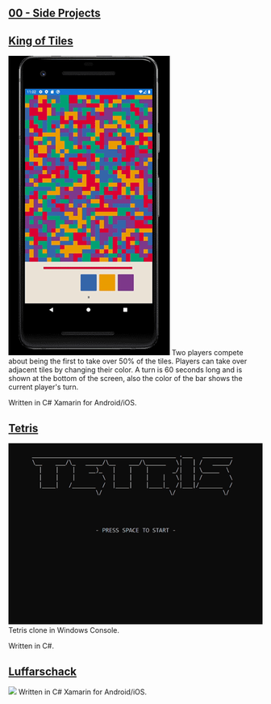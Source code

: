 ## [00 - Side Projects](https://github.com/yrgo/gp20/tree/master/Programming%20Fundamentals/00%20-%20Side%20Projects)



## [King of Tiles](https://github.com/danielalexandernielsen/King-of-Tiles)
<img src="https://github.com/danielalexandernielsen/Yrgo/blob/master/Programming%20Fundamentals/Daniel_00_SideProjects/GIF/King-of-Tiles.gif?raw=true">
Two players compete about being the first to take over 50% of the tiles. Players can take over adjacent tiles by changing their color. A turn is 60 seconds long and is shown at the bottom of the screen, also the color of the bar shows the current player's turn.

Written in C# Xamarin for Android/iOS.

## [Tetris](https://github.com/danielalexandernielsen/Tetris)
<img src="https://github.com/danielalexandernielsen/Yrgo/blob/master/Programming%20Fundamentals/Daniel_00_SideProjects/GIF/Tetris.gif?raw=true">
Tetris clone in Windows Console. 

Written in C#.

## [Luffarschack](https://github.com/danielalexandernielsen/Luffarschack)
<img src="https://github.com/danielalexandernielsen/Yrgo/blob/master/Programming%20Fundamentals/Daniel_00_SideProjects/GIF/Luffarschack.gif?raw=true">
Written in C# Xamarin for Android/iOS.
